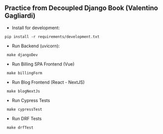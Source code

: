 ## Practice from Decoupled Django Book (Valentino Gagliardi)

- Install for development: 

` pip install -r requirements/development.txt `

- Run Backend (uvicorn):

` make djangoDev`

- Run Billing SPA Frontend (Vue)

` make billingForm`

- Run Blog Frontend (React - NextJS)

` make blogNextJs`

- Run Cypress Tests

` make cypressTest`

- Run DRF Tests

` make drfTest`
